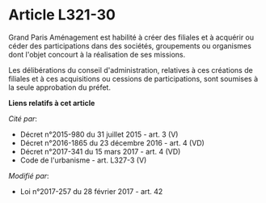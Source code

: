 # Article L321-30

Grand Paris Aménagement est habilité à créer des filiales et à acquérir ou céder des participations dans des sociétés,
groupements ou organismes dont l'objet concourt à la réalisation de ses missions.

Les délibérations du conseil d'administration, relatives à ces créations de filiales et à ces acquisitions ou cessions de
participations, sont soumises à la seule approbation du préfet.

**Liens relatifs à cet article**

_Cité par_:

  - Décret n°2015-980 du 31 juillet 2015 - art. 3 (V)
  - Décret n°2016-1865 du 23 décembre 2016 - art. 4 (VD)
  - Décret n°2017-341 du 15 mars 2017 - art. 4 (VD)
  - Code de l'urbanisme - art. L327-3 (V)

_Modifié par_:

  - Loi n°2017-257 du 28 février 2017 - art. 42
